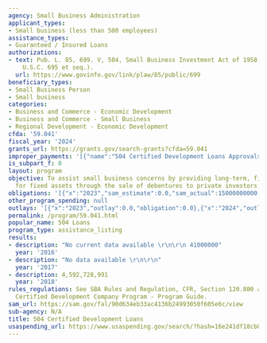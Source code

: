 ```yaml
---
agency: Small Business Administration
applicant_types:
- Small business (less than 500 employees)
assistance_types:
- Guaranteed / Insured Loans
authorizations:
- text: Pub. L. 85, 699. V, 504, Small Business Investment Act of 1958, Title V (15
    U.S.C. 695 et seq.).
  url: https://www.govinfo.gov/link/plaw/85/public/699
beneficiary_types:
- Small Business Person
- Small business
categories:
- Business and Commerce - Economic Development
- Business and Commerce - Small Business
- Regional Development - Economic Development
cfda: '59.041'
fiscal_year: '2024'
grants_url: https://grants.gov/search-grants?cfda=59.041
improper_payments: '[{"name":"504 Certified Development Loans Approvals","outlays":6329160000.0,"improper_payments":236730000.0,"insufficient_payment":50430000.0,"high_priority":false,"related_programs":[]}]'
is_subpart_f: 0
layout: program
objective: To assist small business concerns by providing long-term, fixed-rate financing
  for fixed assets through the sale of debentures to private investors.
obligations: '[{"x":"2023","sam_estimate":0.0,"sam_actual":15000000000.0,"usa_spending_actual":0.0},{"x":"2024","sam_estimate":0.0,"sam_actual":16500000000.0,"usa_spending_actual":0.0},{"x":"2025","sam_estimate":0.0,"sam_actual":0.0,"usa_spending_actual":0.0}]'
other_program_spending: null
outlays: '[{"x":"2023","outlay":0.0,"obligation":0.0},{"x":"2024","outlay":0.0,"obligation":0.0},{"x":"2025","outlay":0.0,"obligation":0.0}]'
permalink: /program/59.041.html
popular_name: 504 Loans
program_type: assistance_listing
results:
- description: "No current data available \r\n\r\n 41000000"
  year: '2016'
- description: "No data available \r\n\r\n"
  year: '2017'
- description: 4,592,728,991
  year: '2018'
rules_regulations: See SBA Rules and Regulation, CFR, Section 120.800 and 120.900;
  Certified Development Company Program - Program Guide.
sam_url: https://sam.gov/fal/90d634eb33ac4136b24993050f605e6c/view
sub-agency: N/A
title: 504 Certified Development Loans
usaspending_url: https://www.usaspending.gov/search/?hash=16e241df18cb842086be28bcb2204113
---
```

